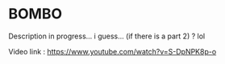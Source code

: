 # BOMBO

Description in progress... i guess... (if there is a part 2) ? lol


Video link : https://www.youtube.com/watch?v=S-DpNPK8p-o
